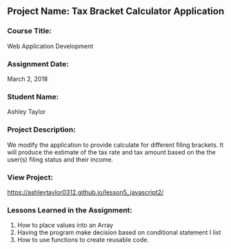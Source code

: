 ## Project Name:  Tax Bracket Calculator Application

### Course Title:
Web Application Development

### Assignment Date:  
March 2, 2018

### Student Name:  
Ashley Taylor

### Project Description:
We modify the application to provide calculate for different filing brackets. It will produce the estimate of the tax rate and tax amount based on the the user(s) filing status and their income.

### View Project:
https://ashleytaylor0312.github.io/lesson5_javascript2/

### Lessons Learned in the Assignment:
1. How to place values into an Array
2. Having the program make decision based on conditional statement I list
3. How to use functions to create reusable code.


